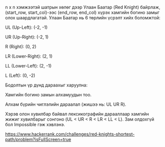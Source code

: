 n x n хэмжээтэй шатрын хөлөг дээр Улаан Баатар (Red Knight) байрлаж, (start_row, start_col)-ээс (end_row, end_col) хүрэх хамгийн богино замыг олох шаардлагатай. Улаан Баатар нь 6 төрлийн үсрэлт хийх боломжтой:

UL (Up-Left): (-2, -1)

UR (Up-Right): (-2, 1)

R (Right): (0, 2)

LR (Lower-Right): (2, 1)

LL (Lower-Left): (2, -1)

L (Left): (0, -2)

Бодолтын үр дүнд дараахыг харуулна:

Хамгийн богино замын алхамуудын тоо.

Алхам бүрийн чиглэлийн дараалал (жишээ нь: UL UR R).

Хэрэв олон хувилбар байвал лексикографийн дарааллаар хамгийн жижиг хувилбарыг сонгоно (UL < UR < R < LR < LL < L). Зам олдохгүй бол Impossible гэж хэвлэнэ.

https://www.hackerrank.com/challenges/red-knights-shortest-path/problem?isFullScreen=true
